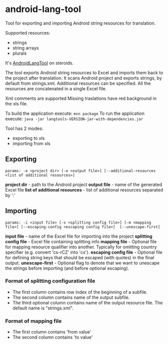android-lang-tool
=================

Tool for exporting and importing Android string resources for translation.

Supported resources:
* strings
* string arrays
* plurals

It's [AndroidLangTool](https://github.com/hamsterksu/AndroidLangTool) on steroids.

The tool exports Android string resources to Excel and imports them back to the project after translation.
It scans Android project and exports strings, by default from strings.xml. Additional resources can be specified.
All the resources are concatenated in a single Excel file.

Xml comments are supported 
Missing traslations have red background in the xls file.

To build the application execute: `mvn package`
To run the application execute: `java -jar langtools-VERSION-jar-with-dependencies.jar`

Tool has 2 modes:
* exporting to xls
* importing from xls
 
## Exporting
`
params: -e <project dir> [-o <output file>] [--additional-resources <list of additional resources>]
`

**project dir** - path to the Android project 
**output file** - name of the generated Excel file
**list of additional resources** - list of additional resources separated by ':'

## Importing

`
params: -i <input file> [-s <splitting config file>] [-m <mapping file>] [--escaping-config <escaping config file>] 
[--unescape-first]
`

**input file** - name of the Excel file for importing into the project
**splitting config file** - Excel file containing splitting info
**mapping file** - Optional file for mapping resource qualifier into another. Typically for omitting country 
specifier (e.g. convert 'cs-rCZ' into 'cs'). 
**escaping config file** - Optional file for defining string keys that should be escaped (with quotes) in the final 
output.
**unescape-first** - Optional flag to denote that we want to unescape the strings before importing (and before 
optional escaping).

### Format of splitting configuration file

* The first column contains row index of the beginning of a subfile.
* The second column contains name of the output subfile. 
* The third optional column contains name of the output resource file. The default name is "strings.xml".

### Format of mapping file

* The first column contains 'from value'
* The second column contains 'to value'